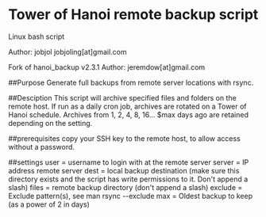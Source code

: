 # Tower of Hanoi remote backup script
Linux bash script

Author: jobjol jobjoling[at]gmail.com

Fork of hanoi_backup v2.3.1 Author: jeremdow[at]gmail.com

##Purpose
Generate full backups from remote server locations with rsync.

##Desciption
This script will archive specified files and folders on the remote host.
If run as a daily cron job, archives are rotated on a Tower of Hanoi schedule.
Archives from 1, 2, 4, 8, 16... $max days ago are retained depending on the setting.

##prerequisites
copy your SSH key to the remote host, to allow access without a password.

##settings
user = username to login with at the remote server
server = IP address remote server
dest = local backup destination (make sure this directory exists and the script has write permissions to it. Don't append a slash)
files = remote backup directory (don't append a slash)
exclude = Exclude pattern(s), see man rsync --exclude
max = Oldest backup to keep (as a power of 2 in days)
